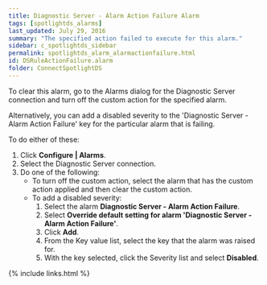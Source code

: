 ```yaml
---
title: ﻿Diagnostic Server - Alarm Action Failure Alarm
tags: [spotlightds_alarms]
last_updated: July 29, 2016
summary: "The specified action failed to execute for this alarm."
sidebar: c_spotlightds_sidebar
permalink: spotlightds_alarm_alarmactionfailure.html
id: DSRuleActionFailure.alarm
folder: ConnectSpotlightDS
---
```



To clear this alarm, go to the Alarms dialog for the Diagnostic Server connection and turn off the custom action for the specified alarm.

Alternatively, you can add a disabled severity to the 'Diagnostic Server - Alarm Action Failure' key for the particular alarm that is failing.

To do either of these:

1. Click **Configure \| Alarms**.
2. Select the Diagnostic Server connection.
3. Do one of the following:
    * To turn off the custom action, select the alarm that has the custom action applied and then clear the custom action.
    * To add a disabled severity:
        1. Select the alarm **Diagnostic Server - Alarm Action Failure**.
        2. Select **Override default setting for alarm 'Diagnostic Server - Alarm Action Failure'**.
        3. Click **Add**.
        4. From the Key value list, select the key that the alarm was raised for.
        5. With the key selected, click the Severity list and select **Disabled**.



{% include links.html %}
